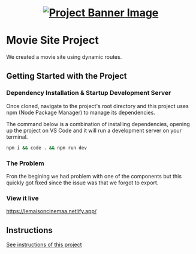 <h1 align="center">
  <a href="">
    <img src="/src/assets/movies.svg" alt="Project Banner Image">
  </a>
</h1>

# Movie Site Project

We created a movie site using dynamic routes. 

## Getting Started with the Project

### Dependency Installation & Startup Development Server

Once cloned, navigate to the project's root directory and this project uses npm (Node Package Manager) to manage its dependencies.

The command below is a combination of installing dependencies, opening up the project on VS Code and it will run a development server on your terminal.

```bash
npm i && code . && npm run dev
```

### The Problem
Fron the begining we had problem with one of the components but this quickly got fixed since the issue was that we forgot to export.


### View it live
https://lemaisoncinemaa.netlify.app/

## Instructions

<a href="instructions.md">
   See instructions of this project
  </a>
